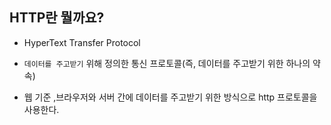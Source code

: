 ## HTTP란 뭘까요?

- HyperText Transfer Protocol
- `데이터를 주고받기` 위해 정의한 통신 프로토콜(즉, 데이터를 주고받기 위한 하나의 약속)

- 웹 기준 ,브라우저와 서버 간에 데이터를 주고받기 위한 방식으로 http 프로토콜을 사용한다.
